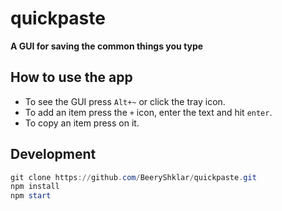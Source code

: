 # quickpaste

**A GUI for saving the common things you type**

## How to use the app

- To see the GUI press `Alt+~` or click the tray icon.
- To add an item press the `+` icon, enter the text and hit `enter`.
- To copy an item press on it.

## Development

```powershell
git clone https://github.com/BeeryShklar/quickpaste.git
npm install
npm start
```
